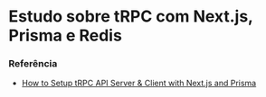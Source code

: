 # Estudo sobre tRPC com Next.js, Prisma e Redis

### Referência

- [How to Setup tRPC API Server & Client with Next.js and Prisma](https://codevoweb.com/setup-trpc-api-server-client-with-nextjs-and-prisma/)